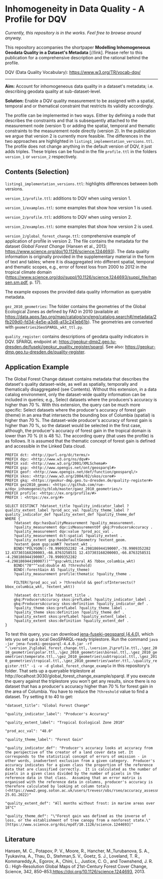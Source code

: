 # Inhomogeneity in Data Quality - A Profile for DQV

_Currently, this repository is in the works. Feel free to browse around anyway._

This repository accompanies the shortpaper __Modelling Inhomogeneous Geodata Quality in a Dataset's Metadata__ [//link]. Please refer to this publication for a comprehensive description and the rational behind the profile.

DQV (Data Quality Vocabulary): <https://www.w3.org/TR/vocab-dqv/>

---

__Aim:__ Account for inhomogeneous data quality in a dataset's metadata; i.e. describing geodata quality at sub-dataset-level.

__Solution:__ Enable a DQV quality measurement to be assigned with a spatial, temporal and or thematical constraint that restricts its validity accordingly.

The profile can be implemented in two ways. Either by defining a node that describes the constraints and that is subsequently attached to the measurement node (version 1) or adding the spatial, temporal and thematic constraints to the measurement node directly (version 2). In the publication we argue that version 2 is currently more feasible. The differences in the two approaches are highlighted in `listing1_implementation_versions.ttl`. The profile does not change anything in the default version of DQV, it just adds triples. These triples can be found in the file `profile.ttl` in the folders `version_1` or `version_2` respectively.

## Contents (Selection)

`listing1_implementation_versions.ttl`: highlights differences between both versions.

`version_1/profile.ttl`: additions to DQV when using version 1.

`version_1/examples.ttl`: some examples that show how version 1 is used.

`version_2/profile.ttl`: additions to DQV when using version 2.

`version_2/examples.ttl`: some examples that show how version 2 is used.

`version_2/global_forest_change.ttl`: comprehensive example of application of profile in version 2. The file contains the metadata for the dataset _Global Forest Change_ (Hansen et al., 2013; <https://www.science.org/doi/10.1126/science.1244693>). The data quality information is originally provided in the supplementary material in the form of text and tables; where it is disaggregated into different spatial, temporal and thematic scopes, e.g., error of forest loss from 2000 to 2012 in the tropical climate domain (<https://www.science.org/doi/suppl/10.1126/science.1244693/suppl_file/hansen.sm.pdf>, p. 17).

The example exposes the provided data quality information as queryable metadata.

`gez_2010_geometries`: The folder contains the geometries of the Global Ecological Zones as defined by FAO in 2010 (available at: <https://data.apps.fao.org/map/catalog/srv/eng/catalog.search#/metadata/2fb209d0-fd34-4e5e-a3d8-a13c241eb61b>). The geometries are converted with `geometries2GeoSPARQL_wkt_ttl.py`.

`quality_register`: contains descriptions of geodata quality indicators in DQV. SPARQL endpoint at: <https://geokur-dmp2.geo.tu-dresden.de/fuseki/geokur_quality_register/sparql>. See also: <https://geokur-dmp.geo.tu-dresden.de/quality-register>.

## Application Example

The Global Forest Change dataset contains metadata that describes the dataset's quality dataset-wide, as well as spatially, temporally and thematically disaggregated (see Contents). Without this extension, in a data catalog environment, only the dataset-wide quality information can be included in queries; e.g., Select datasets where the producers's accuracy is higher than 70 %. With this extension, the query can be much more specific: Select datasets where the producer's accuracy of forest gain (theme) in an area that intersects the bounding box of Columbia (spatial) is higher than 70 %. The dataset-wide producer's accuracy of forest gain is higher than 70 %, so the dataset would be selected in the first case, although, the producer's accuracy of forest gain in the tropical domain is lower than 70 % (it is 48 %). The according query (that uses the profile) is as follows. It is assumed that the thematic concept of forest gain is defined and accessible in the Linked Data cloud.

```SPARQL
PREFIX dct: <http://purl.org/dc/terms/>
PREFIX dqv: <http://www.w3.org/ns/dqv#>
PREFIX xsd: <http://www.w3.org/2001/XMLSchema#> 
PREFIX gsp: <http://www.opengis.net/ont/geosparql#>
PREFIX geof: <http://www.opengis.net/def/function/geosparql/>
PREFIX skos: <http://www.w3.org/2004/02/skos/core#> 
PREFIX gkq: <https://geokur-dmp.geo.tu-dresden.de/quality-register#>
PREFIX gez2010_geoms: <https://github.com/rue-a/dqv_inhomogeneity/blob/master/gaez_2010_geometries/>
PREFIX profile: <https://ex.org/profile/#> 
PREFIX : <https://ex.org/#>

SELECT DISTINCT ?dataset_title ?quality_indicator_label ?quality_extent_label ?prod_acc_val ?quality_theme_label ?quality_indicator_def ?quality_extent_def ?quality_theme_def
WHERE {
    ?dataset dqv:hasQualityMeasurement ?quality_measurement.
    ?quality_measurement dqv:isMeasurementOf gkq:ProducersAccuracy .
  	?quality_measurement dqv:value ?prod_acc_val .
    ?quality_measurement dct:spatial ?quality_extent .
    ?quality_extent gsp:hasDefaultGeometry ?extent_geom.
    ?extent_geom gsp:asWKT ?extent_wkt .
    BIND("POLYGON((-78.9909352282 -4.298186944190007,-78.9909352282 12.437303168200003,-66.8763258531 12.437303168200003,-66.8763258531 -4.298186944190007,-78.9909352282 -4.298186944190007))"^^gsp:wktLiteral AS ?bbox_columbia_wkt)
    BIND("70"^^xsd:double AS ?threshold)
    BIND(:forestGain AS ?quality_theme)
    ?quality_measurement profile:thematic ?quality_theme .
    
    FILTER(?prod_acc_val > ?threshold && geof:sfIntersects(?bbox_columbia_wkt, ?extent_wkt))
    
    ?dataset dct:title ?dataset_title . 
    gkq:ProducersAccuracy skos:prefLabel ?quality_indicator_label .
    gkq:ProducersAccuracy skos:definition ?quality_indicator_def .    
    ?quality_theme skos:prefLabel ?quality_theme_label .
    ?quality_theme skos:definition ?quality_theme_def .
    ?quality_extent skos:prefLabel ?quality_extent_label .
    ?quality_extent skos:definition ?quality_extent_def .
}
```

To test this query, you can download [jena-fuseki-geosparql (4.4.0)](https://repo1.maven.org/maven2/org/apache/jena/jena-fuseki-geosparql/4.4.0/jena-fuseki-geosparql-4.4.0.jar), which lets you set up a local GeoSPARQL-ready triplestore. Run the command `java -jar jena-fuseki-geosparql-4.4.0.jar -rf ".\version_2\global_forest_change.ttl,.\version_2\profile.ttl,.\gez_2010_geometries\polar.ttl,.\gez_2010_geometries\boreal.ttl,.\gez_2010_geometries\temperate.ttl,.\gez_2010_geometries\subtropical.ttl,.\gez_2010_geometries\tropical.ttl,.\gez_2010_geometries\water.ttl,.\quality_register.ttl" -i -v -d global_forest_change_example` in this repository's folder. That sets up a queryable triplestore at http://localhost:3030/global_forest_change_example/sparql. If you execute the query against the triplestore you won't get any results, since there is no dataset that has a producer's accuracy higher than 70 % for forest gain in the area of Columbia. You have to reduce the `?threshold` value to find a dataset. Try setting it to 40 to get:

    "dataset_title": "Global Forest Change"

    "quality_indicator_label": "Producer's Accuracy"

    "quality_extent_label": "Tropical Ecological Zone 2010"

    "prod_acc_val": "48.0"

    "quality_theme_label": "Forest Gain"

    "quality_indicator_def": "Producer's accuracy looks at accuracy from the perspective of the creator of a land cover data set. It corresponds to the statistical concept of errors of omission - in other words, inadvertent exclusion from a given category.  Producer's accuracy indicates for a given class the proportion of the reference data that are classified correctly.  It is calculated as the number of pixels in a given class divided by the number of pixels in the reference data in that class.  Assuming that an error matrix is organised with the reference data in columns, producer's accuracy is therefore calculated by looking at column totals (<https://www2.geog.soton.ac.uk/users/trevesr/obs/rseo/accuracy_assessment__error_matrices.html>; 25.01.2022)"

    "quality_extent_def": "All months without frost: in marine areas over 18°C"

    "quality_theme_def": "\"Forest gain was defined as the inverse of loss, or the establishment of tree canopy from a nonforest state.\" [https://www.science.org/doi/epdf/10.1126/science.1244693]"




## Literature

Hansen, M. C., Potapov, P. V., Moore, R., Hancher, M.,Turubanova, S. A., Tyukavina, A., Thau, D., Stehman,S. V., Goetz, S. J., Loveland, T. R., Kommareddy,A., Egorov, A., Chini, L., Justice, C. O., and Townshend, J. R. G.: High-Resolution Global Maps of 21st-Century Forest Cover Change, Science, 342, 850–853,<https://doi.org/10.1126/science.1244693>, 2013.
